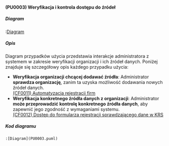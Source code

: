 #### (PU0003) Weryfikacja i kontrola dostępu do źródeł

##### Diagram

:[Diagram](PU0003.puml)


##### Opis

Diagram przypadków użycia przedstawia interakcje administratora z systemem w zakresie weryfikacji organizacji i ich źródeł danych. Poniżej znajduje się szczegółowy opis każdego przypadku użycia:

*   **Weryfikacja organizacji chcącej dodawać źródła**: Administrator **sprawdza organizację**, zanim ta uzyska możliwość dodawania nowych źródeł danych.\
[(CF0011) Automatyzacja rejestracji firm](../../3.wizja.systemu/3.3.cechy.funkcjonalne/cechy.funkcjonalne/CF0011.md)
*   **Weryfikacja konkretnego źródła danych z organizacji**: Administrator **może przeprowadzić kontrolę konkretnego źródła danych**, aby zapewnić jego zgodność z wymaganiami systemu.\
[(CF0012) Dostęp do formularza rejestracji sprawdzającego dane w KRS](../../3.wizja.systemu/3.3.cechy.funkcjonalne/cechy.funkcjonalne/CF0012.md)

##### Kod diagramu
```
:[Diagram](PU0003.puml)
```
